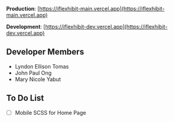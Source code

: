 **Production**: [https://iflexhibit-main.vercel.app](https://iflexhibit-main.vercel.app)

**Development**: [https://iflexhibit-dev.vercel.app](https://iflexhibit-dev.vercel.app)

## Developer Members

- Lyndon Ellison Tomas
- John Paul Ong
- Mary Nicole Yabut

## To Do List

- [ ] Mobile SCSS for Home Page
